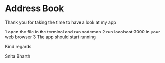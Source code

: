 # Address Book

Thank you for taking the time to have a look at my app

1 open the file in the terminal and run nodemon
2 run localhost:3000 in your web browser 
3 The app should start running

Kind regards

Snita Bharth